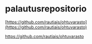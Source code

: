 # palautusrepositorio

[https://github.com/rautiais/ohtuvarasto](https://github.com/rautiais/ohtuvarasto)


https://github.com/rautiais/ohtuvarasto